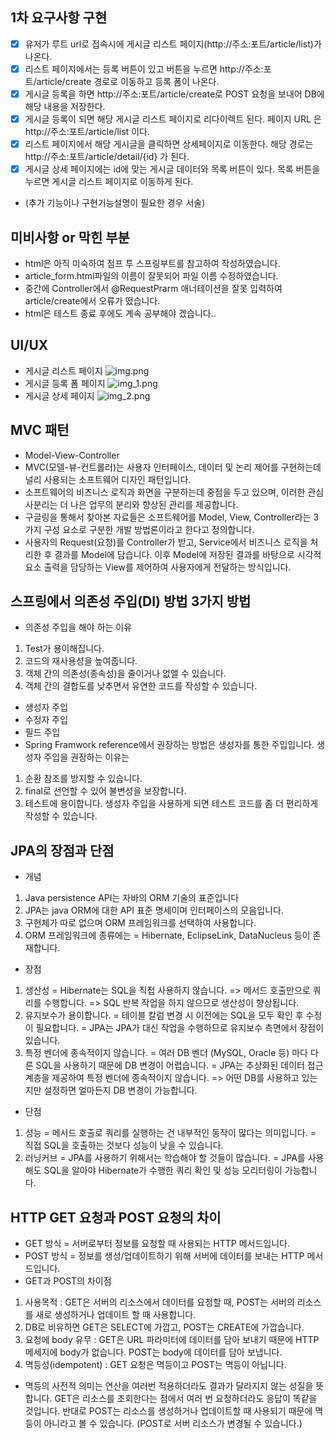 ## 1차 요구사항 구현
- [x] 유저가 루트 url로 접속시에 게시글 리스트 페이지(http://주소:포트/article/list)가 나온다.
- [x] 리스트 페이지에서는 등록 버튼이 있고 버튼을 누르면 http://주소:포트/article/create 경로로 이동하고 등록 폼이 나온다.
- [x] 게시글 등록을 하면 http://주소:포트/article/create로 POST 요청을 보내어 DB에 해당 내용을 저장한다.
- [x] 게시글 등록이 되면 해당 게시글 리스트 페이지로 리다이렉트 된다. 페이지 URL 은 http://주소:포트/article/list 이다.
- [x] 리스트 페이지에서 해당 게시글을 클릭하면 상세페이지로 이동한다. 해당 경로는 http://주소:포트/article/detail/{id} 가 된다.
- [x] 게시글 상세 페이지에는 id에 맞는 게시글 데이터와 목록 버튼이 있다. 목록 버튼을 누르면 게시글 리스트 페이지로 이동하게 된다.

- (추가 기능이나 구현기능설명이 필요한 경우 서술)

## 미비사항 or 막힌 부분
- html은 아직 미숙하여 점프 투 스프링부트를 참고하여 작성하였습니다.
- article_form.html파일의 이름이 잘못되어 파일 이름 수정하였습니다.
- 중간에 Controller에서 @RequestPrarm 애너테이션을 잘못 입력하여 article/create에서 오류가 떴습니다.
- html은 테스트 종료 후에도 계속 공부해야 겠습니다..

## UI/UX
- 게시글 리스트 페이지
![img.png](img.png)
- 게시글 등록 폼 페이지
![img_1.png](img_1.png)
- 게시글 상세 페이지
![img_2.png](img_2.png)

## MVC 패턴
- Model-View-Controller
- MVC(모델-뷰-컨트롤러)는 사용자 인터페이스, 데이터 및 논리 제어를 구현하는데 널리 사용되는 소프트웨어 디자인 패턴입니다.
- 소프트웨어의 비즈니스 로직과 화면을 구분하는데 중점을 두고 있으며, 이러한 관심사분리는 더 나은 업무의 분리와 향상된 관리를 제공합니다.
- 구글링을 통해서 찾아본 자료들은 소프트웨어를 Model, View, Controller라는 3가지 구성 요소로 구분한 개발 방법론이라고 한다고 정의합니다.
- 사용자의 Request(요청)를 Controller가 받고, Service에서 비즈니스 로직을 처리한 후 결과를 Model에 담습니다. 이후 Model에 저장된 결과를 바탕으로 시각적 요소 출력을 담당하는 View를 제어하여 사용자에게 전달하는 방식입니다.

## 스프링에서 의존성 주입(DI) 방법 3가지 방법
- 의존성 주입을 해야 하는 이유
1. Test가 용이해집니다.
2. 코드의 재사용성을 높여줍니다.
3. 객체 간의 의존성(종속성)을 줄이거나 없앨 수 있습니다.
4. 객체 간의 결합도를 낮추면서 유연한 코드를 작성할 수 있습니다.
- 생성자 주입
- 수정자 주입
- 필드 주입
- Spring Framwork reference에서 권장하는 방법은 생성자를 통한 주입입니다. 생성자 주입을 권장하는 이유는
1. 순환 참조를 방지할 수 있습니다.
2. final로 선언할 수 있어 불변성을 보장합니다.
3. 테스트에 용이합니다. 생성자 주입을 사용하게 되면 테스트 코드를 좀 더 편리하게 작성할 수 있습니다.

## JPA의 장점과 단점
- 개념
1. Java persistence API는 자바의 ORM 기술의 표준입니다
2. JPA는 java ORM에 대한 API 표준 명세이며 인터페이스의 모음입니다.
3. 구현체가 따로 없으며 ORM 프레임워크를 선택하여 사용합니다.
4. ORM 프레임워크에 종류에는 = Hibernate, EclipseLink, DataNucleus 등이 존재합니다.
- 장점
1. 생산성 = Hibernate는 SQL을 직접 사용하지 않습니다. => 메서드 호출만으로 쿼리를 수행합니다. => SQL 반복 작업을 하지 않으므로 생산성이 향상됩니다.
2. 유지보수가 용이합니다. = 테이블 칼럼 변경 시 이전에는 SQL을 모두 확인 후 수정이 필요합니다. = JPA는 JPA가 대신 작업을 수행하므로 유지보수 측면에서 장점이 있습니다.
3. 특정 벤더에 종속적이지 않습니다. = 여러 DB 벤더 (MySQL, Oracle 등) 마다 다른 SQL을 사용하기 때문에 DB 변경이 어렵습니다. = JPA는 추상화된 데이터 접근 계층을 제공하여 특정 벤더에 종속적이지 않습니다. => 어떤 DB를 사용하고 있는지만 설정하면 얼마든지 DB 변경이 가능합니다.
- 단점
1. 성능 = 메서드 호출로 쿼리를 실행하는 건 내부적인 동작이 많다는 의미입니다. = 직접 SQL을 호출하는 것보다 성능이 낮을 수 있습니다.
2. 러닝커브 = JPA를 사용하기 위해서는 학습해야 할 것들이 많습니다. = JPA를 사용해도 SQL을 알아야 Hibernate가 수행한 쿼리 확인 및 성능 모리터링이 가능합니다.

## HTTP GET 요청과 POST 요청의 차이
- GET 방식 = 서버로부터 정보를 요청할 때 사용되는 HTTP 메서드입니다.
- POST 방식 = 정보를 생성/업데이트하기 위해 서버에 데이터를 보내는 HTTP 메서드입니다.
- GET과 POST의 차이점
1. 사용목적 : GET은 서버의 리소스에서 데이터를 요청할 때, POST는 서버의 리소스를 새로 생성하거나 업데이트 할 때 사용합니다.
2. DB로 비유하면 GET은 SELECT에 가깝고, POST는 CREATE에 가깝습니다.
3. 요청에 body 유무 : GET은 URL 파라미터에 데이터를 담아 보내기 때문에 HTTP 메세지에 body가 없습니다. POST는 body에 데이터를 담아 보냅니다.
4. 멱등성(idempotent) : GET 요청은 멱등이고 POST는 멱등이 아닙니다.
- 멱등의 사전적 의미는 연산을 여러번 적용하더라도 결과가 달라지지 않는 성질을 뜻합니다. GET은 리소스를 조회한다는 점에서 여러 번 요청하더라도 응답이 똑같을 것입니다. 반대로 POST는 리소스를 생성하거나 업데이트할 때 사용되기 때문에 멱등이 아니라고 볼 수 있습니다. (POST로 서버 리소스가 변경될 수 있습니다.)
